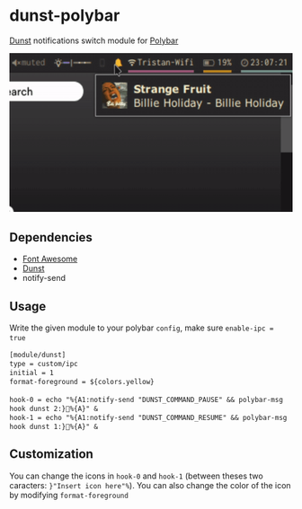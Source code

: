 # dunst-polybar
[Dunst](https://github.com/dunst-project/dunst) notifications switch module for [Polybar](https://github.com/jaagr/polybar)

![module](dunst-notify.gif)

## Dependencies
* [Font Awesome](https://github.com/FortAwesome/Font-Awesome)
* [Dunst](https://github.com/dunst-project/dunst)
* notify-send

## Usage
Write the given module to your polybar `config`, make sure `enable-ipc = true`
```
[module/dunst]
type = custom/ipc
initial = 1
format-foreground = ${colors.yellow}

hook-0 = echo "%{A1:notify-send "DUNST_COMMAND_PAUSE" && polybar-msg hook dunst 2:}%{A}" &
hook-1 = echo "%{A1:notify-send "DUNST_COMMAND_RESUME" && polybar-msg hook dunst 1:}%{A}" &
```
## Customization
You can change the icons in `hook-0` and `hook-1` (between theses two caracters: `}"Insert icon here"%`). You can also change the color of the icon by modifying `format-foreground`
